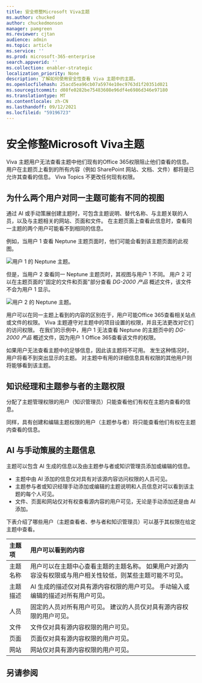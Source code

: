 ```yaml
---
title: 安全修整Microsoft Viva主题
ms.author: chucked
author: chuckedmonson
manager: pamgreen
ms.reviewer: cjtan
audience: admin
ms.topic: article
ms.service: ''
ms.prod: microsoft-365-enterprise
search.appverid: ''
ms.collection: enabler-strategic
localization_priority: None
description: 了解如何使用安全性查看 Viva 主题中的主题。
ms.openlocfilehash: 25acd5ea96cb07a5974e10ec9763d1f20351d021
ms.sourcegitcommit: d08fe0282be75483608e96df4e6986d346e97180
ms.translationtype: MT
ms.contentlocale: zh-CN
ms.lasthandoff: 09/12/2021
ms.locfileid: "59196723"
---
```

# <a name="security-trimming-in-microsoft-viva-topics"></a>安全修整Microsoft Viva主题

Viva 主题用户无法查看主题中他们现有的Office 365权限阻止他们查看的信息。 用户在主题页上看到的所有内容（例如 SharePoint 网站、文档、文件）都将是已允许其查看的信息。 Viva Topics 不更改任何现有权限。

## <a name="why-two-users-might-have-different-views-of-the-same-topic"></a>为什么两个用户对同一主题可能有不同的视图

通过 AI 或手动策展创建主题时，可包含主题说明、替代名称、与主题关联的人员，以及与主题相关的网站、页面和文件。 在主题页面上查看此信息时，查看同一主题的两个用户可能看不到相同的信息。
  
例如，当用户 1 查看 Neptune 主题页面时，他们可能会看到该主题页面的此视图。

![用户 1 的 Neptune 主题。](../media/knowledge-management/user2-topic-view.png) </br> 

但是，当用户 2 查看同一 Neptune 主题页时，其视图与用户 1 不同。  用户 2 可以在主题页面的"固定的文件和页面"部分查看 *DG-2000 产品* 概述文件，该文件不会为用户 1 显示。  

![用户 2 的 Neptune 主题。](../media/knowledge-management/user1-topic-view.png) </br> 

用户可以在同一主题上看到的内容的区别在于，用户可能Office 365查看相关站点或文件的权限。  Viva 主题遵守对主题中的项目设置的权限，并且无法更改对它们的访问权限。 在我们的示例中，用户 1 无法查看 Neptune 的主题页中的 *DG-2000 产品* 概述文件，因为用户 1 Office 365查看该文件的权限。

如果用户无法查看主题中的足够信息，因此该主题将不可用。 发生这种情况时，用户将看不到突出显示的主题。 对主题中有用的详细信息具有权限的其他用户则将能够看到该主题。


## <a name="topic-permissions-for-knowledge-managers-and-topic-contributors"></a>知识经理和主题参与者的主题权限

分配了主题管理权限的用户（知识管理员）只能查看他们有权在主题内查看的信息。

同样，具有创建和编辑主题权限的用户（主题参与者）将只能查看他们有权在主题内查看的信息。 


## <a name="ai-versus-manually-curated-topic-information"></a>AI 与手动策展的主题信息

主题可以包含 AI 生成的信息以及由主题参与者或知识管理员添加或编辑的信息。

 - 主题中由 AI 添加的信息仅对具有对该源内容访问权限的人员可见。
 - 主题参与者或知识经理手动添加或编辑的主题说明和人员信息对可以看到该主题的每个人可见。
 - 文件、页面和网站仅对有权查看源内容的用户可见，无论是手动添加还是由 AI 添加。

下表介绍了哪些用户（主题查看者、参与者和知识管理员）可以基于其权限在给定主题中查看。

|主题项|用户可以看到的内容|
|:---------|:------------------|
|主题名称|用户可以在主题中心查看主题的主题名称。 如果用户对源内容没有权限或与用户相关性较低，则某些主题可能不可见。|
|主题描述|AI 生成的描述仅对具有源内容权限的用户可见。 手动输入或编辑的描述对所有用户可见。|
|人员|固定的人员对所有用户可见。 建议的人员仅对具有源内容权限的用户可见。|
|文件|文件仅对具有源内容权限的用户可见。|
|页面|页面仅对具有源内容权限的用户可见。|
|网站|网站仅对具有源内容权限的用户可见。|




## <a name="see-also"></a>另请参阅

